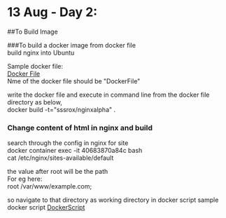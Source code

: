 # 13 Aug - Day 2:

##To Build Image

###To build a docker image from docker file  
build nginx into Ubuntu  

Sample docker file:  
[Docker File](https://github.com/sssrox/Docker/blob/master/dockerImages/DockerFile-NginxInUbuntu)  
Nme of the docker file should be "DockerFile"  

write the docker file and execute in command line from the docker file directory as below,  
docker build -t="sssrox/nginxalpha" .  


### Change content of html in nginx and build
search through the config in nginx for site  
docker container exec -it 40683870a84c bash  
cat /etc/nginx/sites-available/default  

the value after root will be the path  
For eg here:  
root /var/www/example.com;

so navigate to that directory as working directory in docker script 
sample docker script [DockerScript](https://github.com/sssrox/Docker/blob/master/dockerImages/DockerFileAddHtmlnsideNginx)

